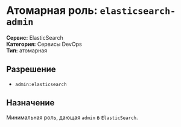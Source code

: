 # Атомарная роль: `elasticsearch-admin`

**Сервис:** ElasticSearch  
**Категория:** Сервисы DevOps  
**Тип:** атомарная

## Разрешение
- `admin:elasticsearch`

## Назначение
Минимальная роль, дающая `admin` в `ElasticSearch`.

